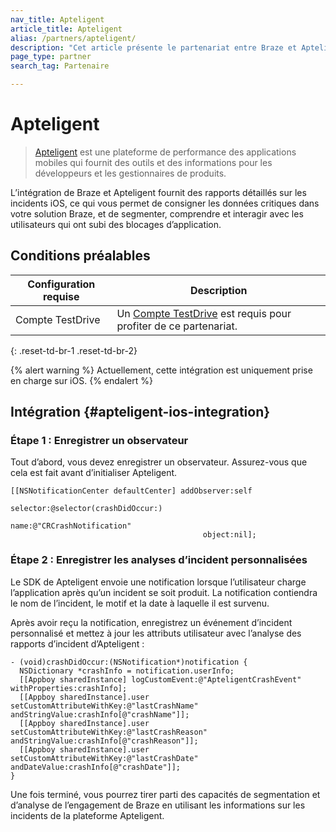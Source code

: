 ```yaml
---
nav_title: Apteligent
article_title: Apteligent
alias: /partners/apteligent/
description: "Cet article présente le partenariat entre Braze et Apteligent, une application mobile qui fournit des rapports d’incident, ce qui vous permet de consigner des données critiques dans votre solution Braze."
page_type: partner
search_tag: Partenaire

---
```


# Apteligent

> [Apteligent](https://kb.vmtestdrive.com/hc/en-us/articles/360001544114-Apteligent-by-VMware-Walkthrough) est une plateforme de performance des applications mobiles qui fournit des outils et des informations pour les développeurs et les gestionnaires de produits. 

L’intégration de Braze et Apteligent fournit des rapports détaillés sur les incidents iOS, ce qui vous permet de consigner les données critiques dans votre solution Braze, et de segmenter, comprendre et interagir avec les utilisateurs qui ont subi des blocages d’application.

## Conditions préalables 

| Configuration requise | Description |
|---|---|
| Compte TestDrive | Un [Compte TestDrive](https://kb.vmtestdrive.com/hc/en-us/articles/360001372254-Getting-Started-with-TestDrive) est requis pour profiter de ce partenariat. |
{: .reset-td-br-1 .reset-td-br-2}

{% alert warning %}
Actuellement, cette intégration est uniquement prise en charge sur iOS.
{% endalert %}

## Intégration {#apteligent-ios-integration}

### Étape 1 : Enregistrer un observateur

Tout d’abord, vous devez enregistrer un observateur. Assurez-vous que cela est fait avant d’initialiser Apteligent.

```objc
[[NSNotificationCenter defaultCenter] addObserver:self
                                         selector:@selector(crashDidOccur:)
                                             name:@"CRCrashNotification"
                                           object:nil];
```

### Étape 2 : Enregistrer les analyses d’incident personnalisées

Le SDK de Apteligent envoie une notification lorsque l’utilisateur charge l’application après qu’un incident se soit produit. La notification contiendra le nom de l’incident, le motif et la date à laquelle il est survenu.

Après avoir reçu la notification, enregistrez un événement d’incident personnalisé et mettez à jour les attributs utilisateur avec l’analyse des rapports d’incident d’Apteligent :

```objc
- (void)crashDidOccur:(NSNotification*)notification {
  NSDictionary *crashInfo = notification.userInfo;
  [[Appboy sharedInstance] logCustomEvent:@"ApteligentCrashEvent" withProperties:crashInfo];
  [[Appboy sharedInstance].user setCustomAttributeWithKey:@"lastCrashName" andStringValue:crashInfo[@"crashName"]];
  [[Appboy sharedInstance].user setCustomAttributeWithKey:@"lastCrashReason" andStringValue:crashInfo[@"crashReason"]];
  [[Appboy sharedInstance].user setCustomAttributeWithKey:@"lastCrashDate" andDateValue:crashInfo[@"crashDate"]];
}
```

Une fois terminé, vous pourrez tirer parti des capacités de segmentation et d’analyse de l’engagement de Braze en utilisant les informations sur les incidents de la plateforme Apteligent.